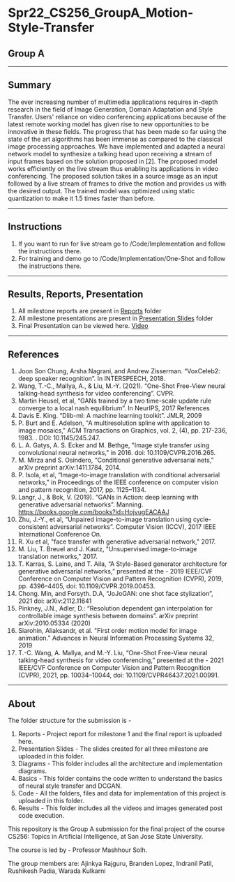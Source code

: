 # Spr22_CS256_GroupA_Motion-Style-Transfer

## Group A
****
## Summary
The ever increasing number of multimedia applications requires in-depth research in the field of  Image Generation, Domain Adaptation and Style Transfer. Users' reliance on video conferencing applications because of the latest remote working model has given rise to new opportunities to be innovative in these fields. The progress that has been made so far using the state of the art algorithms has been immense as compared to the classical image processing approaches. We have implemented and adapted a neural network model to synthesize a talking head upon receiving a stream of input frames based on the solution proposed in [2]. The proposed model works efficiently on the live stream thus enabling its applications in video conferencing. The proposed solution takes in a source image as an input followed by a live stream of frames to drive the motion and provides us with the desired output. The trained model was optimized using static quantization to make it 1.5 times faster than before.
****
## Instructions
1. If you want to run for live stream go to /Code/Implementation and follow the instructions there.
2. For training and demo go to /Code/Implementation/One-Shot and follow the instructions there.
****
## Results, Reports, Presentation
1. All milestone reports are present in [Reports](https://github.com/indranil53/Spr22_CS256_GroupA_Motion-Style-Transfer/tree/main/Reports) folder
2. All milestone presentations are present in [Presentation Slides](https://github.com/indranil53/Spr22_CS256_GroupA_Motion-Style-Transfer/tree/main/Presentation%20Slides) folder
3. Final Presentation can be viewed here. [Video](https://drive.google.com/file/d/1egaAjSXrzo9tHfQESq92opzGhp2NpG-y/view?usp=sharing)
****
## References

1. Joon Son Chung, Arsha Nagrani, and Andrew Zisserman. “VoxCeleb2: deep speaker recognition”. In INTERSPEECH, 2018.
2. Wang, T.-C., Mallya, A., & Liu, M.-Y. (2021). “One-Shot Free-View neural talking-head synthesis for video conferencing”. CVPR.
3. Martin Heusel, et al, “GANs trained by a two time-scale update rule converge to a local nash equilibrium”. In NeurIPS, 2017 References
4. Davis E. King. “Dlib-ml: A machine learning toolkit”. JMLR, 2009
5. P. Burt and E. Adelson, "A multiresolution spline with application to image mosaics," ACM Transactions on Graphics, vol. 2, (4), pp. 217-236, 1983. . DOI: 10.1145/245.247.
6. L. A. Gatys, A. S. Ecker and M. Bethge, "Image style transfer using convolutional neural networks," in 2016. doi: 10.1109/CVPR.2016.265.
7. M. Mirza and S. Osindero, “Conditional generative adversarial nets,” arXiv preprint arXiv:1411.1784, 2014.
8. P. Isola, et al, “Image-to-image translation with conditional adversarial networks,” in Proceedings of the IEEE conference on computer vision and pattern recognition, 2017, pp. 1125–1134.
9. Langr, J., & Bok, V. (2019). “GANs in Action: deep learning with generative adversarial networks”. Manning. https://books.google.com/books?id=HojvugEACAAJ
10. Zhu, J.-Y., et al, “Unpaired image-to-image translation using cycle-consistent adversarial networks”. Computer Vision (ICCV), 2017 IEEE International Conference On.
11. R. Xu et al, "face transfer with generative adversarial network," 2017.
12. M. Liu, T. Breuel and J. Kautz, "Unsupervised image-to-image translation networks," 2017.
13. T. Karras, S. Laine, and T. Aila, “A Style-Based generator architecture for generative adversarial networks,” presented at the - 2019 IEEE/CVF Conference on Computer Vision and Pattern Recognition (CVPR), 2019, pp. 4396–4405, doi: 10.1109/CVPR.2019.00453.
14. Chong. Min, and Forsyth. D.A, “JoJoGAN: one shot face stylization”, 2021  doi: arXiv:2112.11641
15. Pinkney, J.N., Adler, D.: “Resolution dependent gan interpolation for controllable image synthesis between domains”. arXiv preprint arXiv:2010.05334 (2020) 
16. Siarohin, Aliaksandr, et al. "First order motion model for image animation." Advances in Neural Information Processing Systems 32, 2019
17. T.-C. Wang, A. Mallya, and M.-Y. Liu, “One-Shot Free-View neural talking-head synthesis for video conferencing,” presented at the - 2021 IEEE/CVF Conference on Computer Vision and Pattern Recognition (CVPR), 2021, pp. 10034–10044, doi: 10.1109/CVPR46437.2021.00991.
****

## About

The folder structure for the submission is - 

1. Reports - Project report for milestone 1 and the final report is uploaded here.
2. Presentation Slides - The slides created for all three milestone are uploaded in this folder. 
3. Diagrams - This folder includes all the architecture and implementation diagrams.
4. Basics - This folder contains the code written to understand the basics of neural style transfer and DCGAN. 
5. Code - All the folders, files and data for implementation of this project is uploaded in this folder.  
6. Results - This folder includes all the videos and images generated post code execution.

This repository is the Group A submission for the final project of the course CS256: Topics in Artificial Intelligence, at San Jose State University. 

The course is led by - Professor Mashhour Solh.

The group members are: Ajinkya Rajguru, Branden Lopez, Indranil Patil, Rushikesh Padia, Warada Kulkarni
